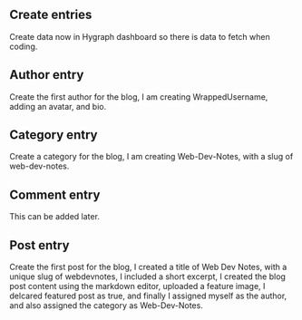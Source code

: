 ## Create entries
Create data now in Hygraph dashboard so there is data to fetch when coding. 
## Author entry
Create the first author for the blog, I am creating WrappedUsername, adding an avatar, and bio.
## Category entry
Create a category for the blog, I am creating Web-Dev-Notes, with a slug of web-dev-notes.
## Comment entry
This can be added later.
## Post entry 
Create the first post for the blog, I created a title of Web Dev Notes, with a unique slug of webdevnotes, I included a short excerpt,
I created the blog post content using the markdown editor, uploaded a feature image, I delcared featured post as true, and finally I assigned myself as the author, and also assigned the category as Web-Dev-Notes.
